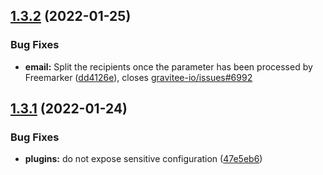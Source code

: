 ## [1.3.2](https://github.com/gravitee-io/gravitee-notifier-email/compare/1.3.1...1.3.2) (2022-01-25)


### Bug Fixes

* **email:** Split the recipients once the parameter has been processed by Freemarker ([dd4126e](https://github.com/gravitee-io/gravitee-notifier-email/commit/dd4126e0327dc0cd06880d55ce5bc579301ca74e)), closes [gravitee-io/issues#6992](https://github.com/gravitee-io/issues/issues/6992)

## [1.3.1](https://github.com/gravitee-io/gravitee-notifier-email/compare/1.3.0...1.3.1) (2022-01-24)


### Bug Fixes

* **plugins:** do not expose sensitive configuration ([47e5eb6](https://github.com/gravitee-io/gravitee-notifier-email/commit/47e5eb6606d6dfaa5bcede12c638d81d8615602a))
